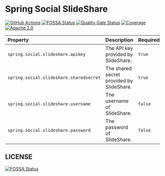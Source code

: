 # Spring Social SlideShare
[![GitHub Actions](https://github.com/t28hub/spring-social-slideshare/workflows/build/badge.svg)](https://github.com/t28hub/spring-social-slideshare/actions)
[![FOSSA Status](https://app.fossa.com/api/projects/custom%2B14538%2Fspring-social-slideshare.svg?type=shield)](https://app.fossa.com/projects/custom%2B14538%2Fspring-social-slideshare?ref=badge_shield)
[![Quality Gate Status](https://sonarcloud.io/api/project_badges/measure?project=io.t28.springframework.social.slideshare&metric=alert_status)](https://sonarcloud.io/dashboard?id=io.t28.springframework.social.slideshare)
[![Coverage](https://sonarcloud.io/api/project_badges/measure?project=io.t28.springframework.social.slideshare&metric=coverage)](https://sonarcloud.io/dashboard?id=io.t28.springframework.social.slideshare)
[![Apache 2.0](https://img.shields.io/badge/License-Apache%202.0-brightgreen.svg)](https://opensource.org/licenses/Apache-2.0)

| Property| Description| Required |
|:---|:---|:---|
| `spring.social.slideshare.apikey` | The API key provided by SlideShare. | `true` | 
| `spring.social.slideshare.sharedsecret` | The shared secret provided by SlideShare. | `true` | 
| `spring.social.slideshare.username` | The username of SlideShare. | `false` | 
| `spring.social.slideshare.password` | The password of SlideShare. | `false` | 

## LICENSE
[![FOSSA Status](https://app.fossa.com/api/projects/custom%2B14538%2Fspring-social-slideshare.svg?type=large)](https://app.fossa.com/projects/custom%2B14538%2Fspring-social-slideshare?ref=badge_large)
